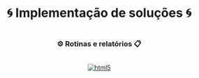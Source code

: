 <div style="display: flex; flex-direction: column; align-items: center; justify-content: center; height: 100vh; text-align: center;">
  <div style="height: 50%; center;"></div>
  <h1>🌀 Implementação de soluções 🌀</h1>
  <h3>⚙️  Rotinas e relatórios  📋</h3>
  <div style="flex-grow: ;"></div> 

  [![html5](https://media4.giphy.com/media/v1.Y2lkPTc5MGI3NjExYm80a3FpZGFzOXFkdmhiZWl4eTQ4eXY2azZpOTdzcGRqczU0b3UxNCZlcD12MV9naWZzX3NlYXJjaCZjdD1n/vISmwpBJUNYzukTnVx/giphy.gif)](https://youtu.be/K0HSD_i2DvA?t=103)
</div>

